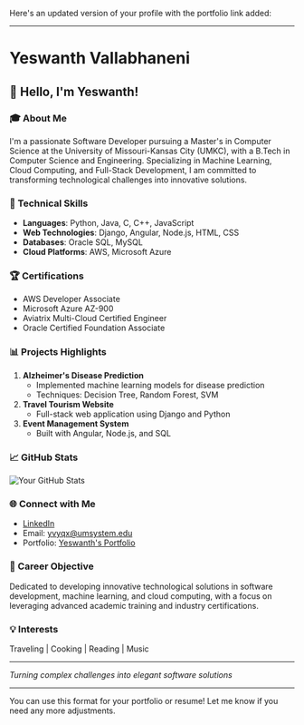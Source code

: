 Here's an updated version of your profile with the portfolio link added:

---

# Yeswanth Vallabhaneni  
## 👋 Hello, I'm Yeswanth!  

### 🎓 About Me  
I'm a passionate Software Developer pursuing a Master's in Computer Science at the University of Missouri-Kansas City (UMKC), with a B.Tech in Computer Science and Engineering. Specializing in Machine Learning, Cloud Computing, and Full-Stack Development, I am committed to transforming technological challenges into innovative solutions.

### 🚀 Technical Skills  
- **Languages**: Python, Java, C, C++, JavaScript  
- **Web Technologies**: Django, Angular, Node.js, HTML, CSS  
- **Databases**: Oracle SQL, MySQL  
- **Cloud Platforms**: AWS, Microsoft Azure  

### 🏆 Certifications  
- AWS Developer Associate  
- Microsoft Azure AZ-900  
- Aviatrix Multi-Cloud Certified Engineer  
- Oracle Certified Foundation Associate  

### 📊 Projects Highlights  
1. **Alzheimer's Disease Prediction**  
   - Implemented machine learning models for disease prediction  
   - Techniques: Decision Tree, Random Forest, SVM  
2. **Travel Tourism Website**  
   - Full-stack web application using Django and Python  
3. **Event Management System**  
   - Built with Angular, Node.js, and SQL  

### 📈 GitHub Stats  
![Your GitHub Stats](https://github-readme-stats.vercel.app/api?username=yourgithubusername&show_icons=true&theme=radical)

### 🌐 Connect with Me  
- [LinkedIn]([https://www.linkedin.com/in/vallabhaneni-yeswanth-850a221a2/])  
- Email: yvyqx@umsystem.edu  
- Portfolio: [Yeswanth's Portfolio](https://github.com/vallabhaneniyeswanth/Yeswanthvallabhaneni/blob/main/yeswanth.html)  

### 🎯 Career Objective  
Dedicated to developing innovative technological solutions in software development, machine learning, and cloud computing, with a focus on leveraging advanced academic training and industry certifications.

### 💡 Interests  
Traveling | Cooking | Reading | Music  

---  
*Turning complex challenges into elegant software solutions*

---

You can use this format for your portfolio or resume! Let me know if you need any more adjustments.
